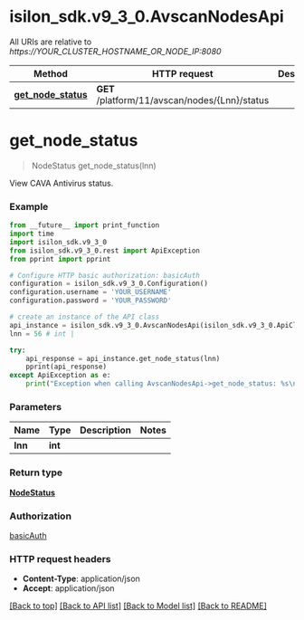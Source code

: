 # isilon_sdk.v9_3_0.AvscanNodesApi

All URIs are relative to *https://YOUR_CLUSTER_HOSTNAME_OR_NODE_IP:8080*

Method | HTTP request | Description
------------- | ------------- | -------------
[**get_node_status**](AvscanNodesApi.md#get_node_status) | **GET** /platform/11/avscan/nodes/{Lnn}/status | 


# **get_node_status**
> NodeStatus get_node_status(lnn)



View CAVA Antivirus status.

### Example
```python
from __future__ import print_function
import time
import isilon_sdk.v9_3_0
from isilon_sdk.v9_3_0.rest import ApiException
from pprint import pprint

# Configure HTTP basic authorization: basicAuth
configuration = isilon_sdk.v9_3_0.Configuration()
configuration.username = 'YOUR_USERNAME'
configuration.password = 'YOUR_PASSWORD'

# create an instance of the API class
api_instance = isilon_sdk.v9_3_0.AvscanNodesApi(isilon_sdk.v9_3_0.ApiClient(configuration))
lnn = 56 # int | 

try:
    api_response = api_instance.get_node_status(lnn)
    pprint(api_response)
except ApiException as e:
    print("Exception when calling AvscanNodesApi->get_node_status: %s\n" % e)
```

### Parameters

Name | Type | Description  | Notes
------------- | ------------- | ------------- | -------------
 **lnn** | **int**|  | 

### Return type

[**NodeStatus**](NodeStatus.md)

### Authorization

[basicAuth](../README.md#basicAuth)

### HTTP request headers

 - **Content-Type**: application/json
 - **Accept**: application/json

[[Back to top]](#) [[Back to API list]](../README.md#documentation-for-api-endpoints) [[Back to Model list]](../README.md#documentation-for-models) [[Back to README]](../README.md)

